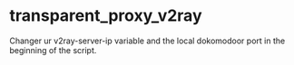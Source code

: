 # transparent_proxy_v2ray
Changer ur v2ray-server-ip variable and the local dokomodoor port in the beginning of the script.
